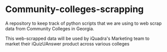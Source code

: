 # Community-colleges-scrapping
A repository to keep track of python scripts that we are using to web scrap data from Community Colleges in Georgia.

This web-scrapped data will be used by iQuadra's Marketing team to market their iQuizUAnswer product across various colleges


